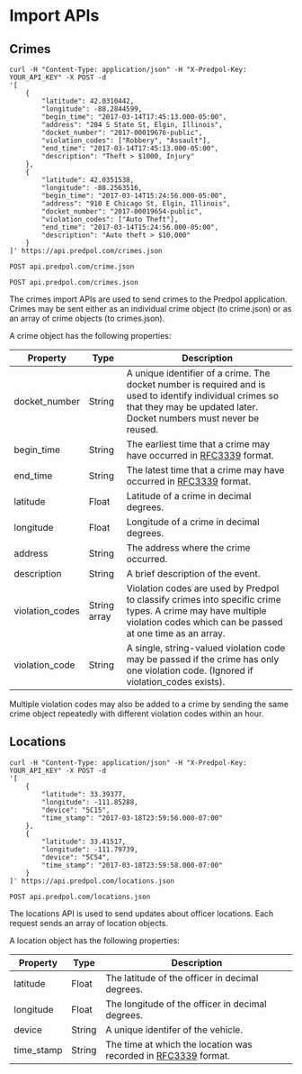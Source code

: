 # Import APIs

## Crimes

```shell
curl -H "Content-Type: application/json" -H "X-Predpol-Key: YOUR_API_KEY" -X POST -d 
'[
    {
        "latitude": 42.0310442,
        "longitude": -88.2844599,
        "begin_time": "2017-03-14T17:45:13.000-05:00",
        "address": "204 S State St, Elgin, Illinois",
        "docket_number": "2017-00019676-public",
        "violation_codes": ["Robbery", "Assault"],
        "end_time": "2017-03-14T17:45:13.000-05:00",
        "description": "Theft > $1000, Injury"
    },
    {
        "latitude": 42.0351538,
        "longitude": -88.2563516,
        "begin_time": "2017-03-14T15:24:56.000-05:00",
        "address": "910 E Chicago St, Elgin, Illinois",
        "docket_number": "2017-00019654-public",
        "violation_codes": ["Auto Theft"],
        "end_time": "2017-03-14T15:24:56.000-05:00",
        "description": "Auto theft > $10,000"
    }
]' https://api.predpol.com/crimes.json
```

`POST api.predpol.com/crime.json`

`POST api.predpol.com/crimes.json`

The crimes import APIs are used to send crimes to the Predpol application. Crimes may be sent either as an individual
crime object (to crime.json) or as an array of crime objects (to crimes.json).

A crime object has the following properties:

Property | Type | Description
--------- | ------- | -----------
docket_number | String | A unique identifier of a crime. The docket number is required and is used to identify individual crimes so that they may be updated later. Docket numbers must never be reused.
begin_time | String | The earliest time that a crime may have occurred in [RFC3339](https://tools.ietf.org/html/rfc3339) format.
end_time | String | The latest time that a crime may have occurred in [RFC3339](https://tools.ietf.org/html/rfc3339) format.
latitude | Float | Latitude of a crime in decimal degrees.
longitude | Float | Longitude of a crime in decimal degrees.
address | String | The address where the crime occurred.
description | String |  A brief description of the event.
violation_codes | String array | Violation codes are used by Predpol to classify crimes into specific crime types. A crime may have multiple violation codes which can be passed at one time as an array.
violation_code | String | A single, string-valued violation code may be passed if the crime has only one violation code. (Ignored if violation_codes exists).

<aside class="notice">
Multiple violation codes may also be added to a crime by sending the same crime object repeatedly with different violation codes within an hour.
</aside>


## Locations

```shell
curl -H "Content-Type: application/json" -H "X-Predpol-Key: YOUR_API_KEY" -X POST -d 
'[
    {
        "latitude": 33.39377,
        "longitude": -111.85288,
        "device": "5C15",
        "time_stamp": "2017-03-18T23:59:56.000-07:00"
    },
    {
        "latitude": 33.41517,
        "longitude": -111.79739,
        "device": "5C54",
        "time_stamp": "2017-03-18T23:59:58.000-07:00"
    }
]' https://api.predpol.com/locations.json
```

`POST api.predpol.com/locations.json`

The locations API is used to send updates about officer locations. Each request sends an array of location objects.

A location object has the following properties:

Property | Type | Description
-------- | ------- | ----------
latitude | Float | The latitude of the officer in decimal degrees.
longitude | Float | The longitude of the officer in decimal degrees.
device | String | A unique identifer of the vehicle.
time_stamp | String | The time at which the location was recorded in [RFC3339](https://tools.ietf.org/html/rfc3339) format.




